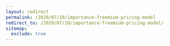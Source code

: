 ```yaml
---
layout: redirect
permalink: /2020/07/10/importance-freemium-pricing-model
redirect_to: /2020/07/10/importance-freemium-pricing-model/
sitemap:
  exclude: true
---
```

